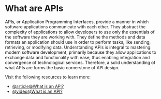 # What are APIs

APIs, or Application Programming Interfaces, provide a manner in which software applications communicate with each other. They abstract the complexity of applications to allow developers to use only the essentials of the software they are working with. They define the methods and data formats an application should use in order to perform tasks, like sending, retrieving, or modifying data. Understanding APIs is integral to mastering modern software development, primarily because they allow applications to exchange data and functionality with ease, thus enabling integration and convergence of technological services. Therefore, a solid understanding of what APIs are forms the basic cornerstone of API design.

Visit the following resources to learn more:

- [@article@What is an API?](https://aws.amazon.com/what-is/api/)
- [@video@What is an API?](https://www.youtube.com/watch?v=s7wmiS2mSXY)
